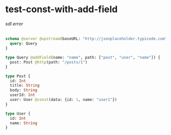 # test-const-with-add-field

###### sdl error

####

```graphql @server
schema @server @upstream(baseURL: "http://jsonplaceholder.typicode.com") {
  query: Query
}

type Query @addField(name: "name", path: ["post", "user", "name"]) {
  post: Post @http(path: "/posts/1")
}

type Post {
  id: Int
  title: String
  body: String
  userId: Int
  user: User @const(data: {id: 1, name: "user1"})
}

type User {
  id: Int
  name: String
}
```

